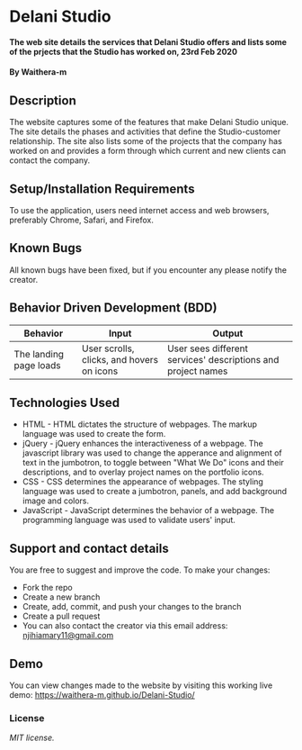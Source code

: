 # Delani Studio
#### The web site details the services that Delani Studio offers and lists some of the prjects that the Studio has worked on, 23rd Feb 2020
#### By **Waithera-m**
## Description
The website captures some of the features that make Delani Studio unique. The site details the phases and activities that define the Studio-customer relationship. The site also lists some of the projects that the company has worked on and provides a form through which current and new clients can contact the company.
## Setup/Installation Requirements
To use the application, users need internet access and web browsers, preferably  Chrome, Safari, and Firefox.
## Known Bugs
All known bugs have been fixed, but if you encounter any please notify the creator.
## Behavior Driven Development (BDD)
|Behavior               |Input                                           |Output                                                      |
|-----------------------|------------------------------------------------|------------------------------------------------------------|
|The landing page loads |User scrolls, clicks, and hovers on icons       |User sees different services' descriptions and project names|
## Technologies Used
* HTML - HTML dictates the structure of webpages. The markup language was used to create the form.
* jQuery - jQuery enhances the interactiveness of a webpage. The javascript library was used to change the apperance and alignment of text in the jumbotron, to toggle between "What We Do" icons and their descriptions, and to overlay project names on the portfolio icons.
* CSS - CSS determines the appearance of webpages. The styling language was used to create a jumbotron, panels, and add background image and colors.
* JavaScript - JavaScript determines the behavior of a webpage. The programming language was used to validate users' input.
## Support and contact details
You are free to suggest and improve the code. To make your changes:
* Fork the repo
* Create a new branch
* Create, add, commit, and push your changes to the branch
* Create a pull request
* You can also contact the creator via this email address: njihiamary11@gmail.com
## Demo
You can view changes made to the website by visiting this working live demo: https://waithera-m.github.io/Delani-Studio/
### License
*MIT license.*